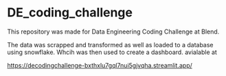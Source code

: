 # DE_coding_challenge

This repository was made for Data Engineering Coding Challenge at Blend.

The data was scrapped and transformed as well as loaded to a database using snowflake. Whcih was then used to create a dashboard. avialable at

https://decodingchallenge-bxthxlu7gql7nui5gjvqha.streamlit.app/
